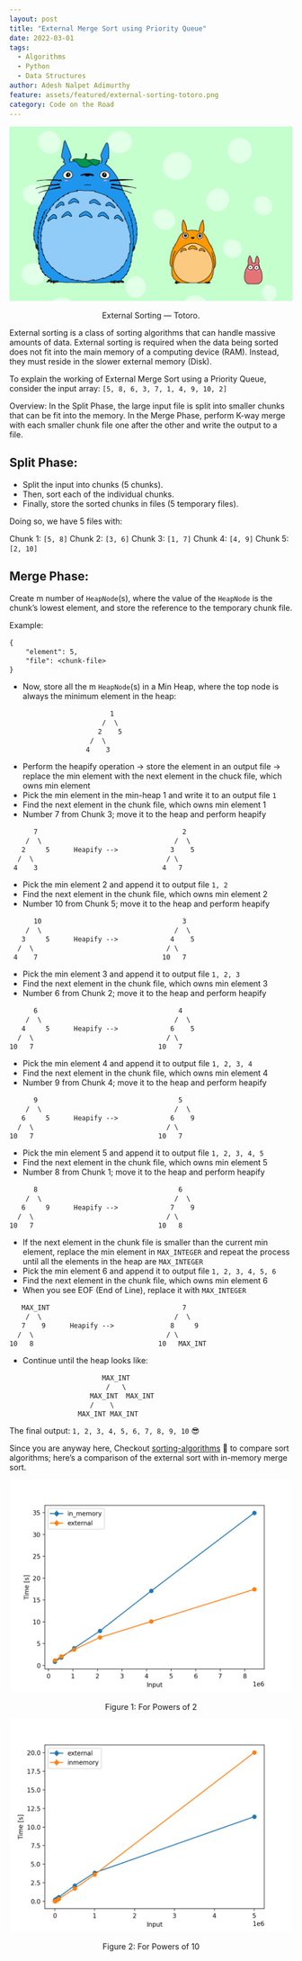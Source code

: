 ```yaml
---
layout: post
title: "External Merge Sort using Priority Queue"
date: 2022-03-01
tags:
  - Algorithms
  - Python
  - Data Structures
author: Adesh Nalpet Adimurthy
feature: assets/featured/external-sorting-totoro.png
category: Code on the Road
---
```


<img class="center-image" src="./assets/featured/external-sorting-totoro.png" /> 
<p style="text-align: center;">External Sorting — Totoro.</p>

External sorting is a class of sorting algorithms that can handle massive amounts of data. External sorting is required when the data being sorted does not fit into the main memory of a computing device (RAM). Instead, they must reside in the slower external memory (Disk).

To explain the working of External Merge Sort using a Priority Queue, consider the input array: `[5, 8, 6, 3, 7, 1, 4, 9, 10, 2]`

Overview:
In the Split Phase, the large input file is split into smaller chunks that can be fit into the memory.
In the Merge Phase, perform K-way merge with each smaller chunk file one after the other and write the output to a file.

## Split Phase:

- Split the input into chunks (5 chunks).
- Then, sort each of the individual chunks.
- Finally, store the sorted chunks in files (5 temporary files).

Doing so, we have 5 files with:

Chunk 1: `[5, 8]`
Chunk 2: `[3, 6]`
Chunk 3: `[1, 7]`
Chunk 4: `[4, 9]`
Chunk 5: `[2, 10]`

## Merge Phase:

Create m number of `HeapNode`(s), where the value of the `HeapNode` is the chunk’s lowest element, and store the reference to the temporary chunk file. 

Example:

```
{
	"element": 5,
	"file": <chunk-file>
} 
```

- Now, store all the m `HeapNode`(s) in a Min Heap, where the top node is always the minimum element in the heap:

```
                         1                       
                       /  \
                      2    5
                    /  \                         
                   4    3     
```

- Perform the heapify operation -> store the element in an output file -> replace the min element with the next element in the chuck file, which owns min element
- Pick the min element in the min-heap 1 and write it to an output file `1`
- Find the next element in the chunk file, which owns min element 1
- Number 7 from Chunk 3; move it to the heap and perform heapify

```
      7                                    2
    /  \                                 /  \
   2     5      Heapify -->             3    5	
  /  \                                 / \
 4    3                               4   7 
```

- Pick the min element 2 and append it to output file `1, 2`
- Find the next element in the chunk file, which owns min element 2
- Number 10 from Chunk 5; move it to the heap and perform heapify

```
      10                                   3
    /  \                                 /  \
   3     5      Heapify -->             4    5	
  /  \                                 / \
 4    7                               10   7 
```

- Pick the min element 3 and append it to output file `1, 2, 3`
- Find the next element in the chunk file, which owns min element 3
- Number 6 from Chunk 2; move it to the heap and perform heapify

```
      6                                   4
    /  \                                 /  \
   4     5      Heapify -->             6    5	
  /  \                                 / \
10   7                               10   7 
```

- Pick the min element 4 and append it to output file `1, 2, 3, 4`
- Find the next element in the chunk file, which owns min element 4
- Number 9 from Chunk 4; move it to the heap and perform heapify

```
      9                                   5
    /  \                                 /  \
   6     5      Heapify -->             6    9	
  /  \                                 / \
10   7                               10   7 
```

- Pick the min element 5 and append it to output file `1, 2, 3, 4, 5`
- Find the next element in the chunk file, which owns min element 5
- Number 8 from Chunk 1; move it to the heap and perform heapify

```
      8                                   6
    /  \                                 /  \
   6     9      Heapify -->             7    9	
  /  \                                 / \
10   7                               10   8 
```

- If the next element in the chunk file is smaller than the current min element, replace the min element in `MAX_INTEGER` and repeat the process until all the elements in the heap are `MAX_INTEGER`
- Pick the min element 6 and append it to output file `1, 2, 3, 4, 5, 6`
- Find the next element in the chunk file, which owns min element 6
- When you see EOF (End of Line), replace it with `MAX_INTEGER`

```
   MAX_INT                                 7
    /  \                                 /  \
   7    9      Heapify -->              8     9	
  /  \                                 / \
10   8                               10   MAX_INT
```

- Continue until the heap looks like:

```
                       MAX_INT                       
                        /   \
                    MAX_INT  MAX_INT
                    /    \                         
                 MAX_INT MAX_INT        
```

The final output: `1, 2, 3, 4, 5, 6, 7, 8, 9, 10` 😎

Since you are anyway here, Checkout [sorting-algorithms](https://github.com/addu390/sorting-algorithms) 🚀 to compare sort algorithms; here’s a comparison of the external sort with in-memory merge sort.


<img src="./assets/posts/powers_of_2.png" /> 
<p style="text-align: center;">Figure 1: For Powers of 2</p>

<img src="./assets/posts/powers_of_10.png" /> 
<p style="text-align: center;">Figure 2: For Powers of 10</p>